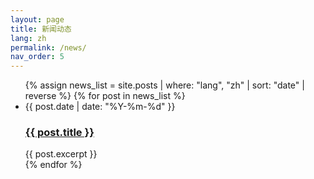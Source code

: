 ```yaml
---
layout: page
title: 新闻动态
lang: zh
permalink: /news/
nav_order: 5
---
```

<ul class="post-list">
  {% assign news_list = site.posts | where: "lang", "zh" | sort: "date" | reverse %}
  {% for post in news_list %}
    <li>
      <span class="post-meta">{{ post.date | date: "%Y-%m-%d" }}</span>
      <h3>
        <a class="post-link" href="{{ post.url | relative_url }}">{{ post.title }}</a>
      </h3>
      {{ post.excerpt }}
    </li>
  {% endfor %}
</ul>
